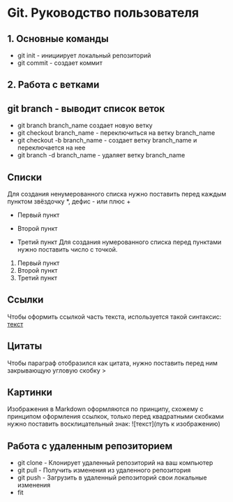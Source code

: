 # Git. Руководство пользователя
## 1. Основные команды
* git init - инициирует локальный репозиторий
* git commit  - создает коммит 
## 2. Работа с ветками
## git branch - выводит список веток
* git branch branch_name создает новую ветку 
* git checkout branch_name - переключиться на ветку branch_name
* git checkout -b branch_name - создает ветку branch_name и переключается на нее
* git branch -d branch_name  - удаляет ветку branch_name
## Списки
Для создания ненумерованного списка нужно поставить перед каждым пунктом звёздочку *, дефис - или плюс +
* Первый пункт
- Второй пункт
+ Третий пункт
Для создания нумерованного списка перед пунктами нужно поставить число с точкой.
1. Первый пункт
2. Второй пункт
3. Третий пункт
## Ссылки
Чтобы оформить ссылкой часть текста, используется такой синтаксис: [текст](ссылка)
## Цитаты
Чтобы параграф отобразился как цитата, нужно поставить перед ним закрывающую угловую скобку >
## Картинки
Изображения в Markdown оформляются по принципу, схожему с принципом оформления ссылкок, только перед квадратными скобками нужно поставить восклицательный знак: ![текст](путь к изображению)
## Работа с удаленным репозиторием
* git clone  - Клонирует удаленный репозиторий на ваш компьютер
* git pull - Получить изменения из удаленного репозитория
* git push - Загрузить в удаленный репозиторий свои локальные изменения
* fit